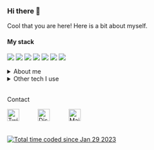 
### Hi there 👋

Cool that you are here! Here is a bit about myself. <br>

#### My stack
![](https://img.shields.io/badge/-000?&logo=nextdotjs)
![](https://img.shields.io/badge/-000.svg?logo=Sass)
![](https://img.shields.io/badge/-000?&logo=TypeScript)
![](https://img.shields.io/badge/-000?logo=node.js)
![](https://img.shields.io/badge/-000?&logo=mongodb)
![](https://img.shields.io/badge/-000?logo=postman)
![](https://img.shields.io/badge/-000?logo=githubactions)

<details>
  <summary>About me </summary>
  <hr>
  
  <p align="left">
  I'm a Swedish guy with a degree in Software Engineering and Management. Alike a lot of other people, programming, and software development started as a hobby but is now what I do most of my time awake. When I'm not working, you might find me playing online games with friends or on my bike. Besides that, I enjoy spending my time on <a href="https://twitch.tv/">Twitch</a>.
  </p>

  <p align="left">
  Beyond programming, I also have experience with graphic design and animation from studies before my degree. I enjoy it, so it's not uncommon that I do projects in that field too. Adobe Photoshop and Adobe After Effects are the two software I have worked with the most. I have always found it to be super interesting, and a dream would be to somehow combine software development with graphic design/animation.
  </p>

  <hr>
</details>
<details>
  <summary>Other tech I use</summary>
  <hr>

  
| **Previously worked with📌** |
| --- | 
| ![Godot Engine](https://img.shields.io/badge/-000.svg?logo=godot-engine) ![Arduino](https://img.shields.io/badge/-000?logo=Arduino) ![Raspberry Pi](https://img.shields.io/badge/-000?logo=Raspberry-Pi) ![Docker](https://img.shields.io/badge/-000.svg?logo=docker) <br>![Twitch API](https://img.shields.io/badge/-000?logo=twitch) ![Youtube API](https://img.shields.io/badge/-000?logo=Youtubegaming&logoColor=red) ![GitLab CI](https://img.shields.io/badge/-000.svg?logo=gitlab)|
  
| **Design Tools I use 🎨** |
| --- | 
![Adobe Photoshop](https://img.shields.io/badge/-000.svg?logo=adobephotoshop) ![Adobe Premiere Pro](https://img.shields.io/badge/-000.svg?logo=Adobe%20Premiere%20Pro) ![Adobe After Effects](https://img.shields.io/badge/-000.svg?logo=Adobe%20After%20Effects) ![Figma](https://img.shields.io/badge/-000.svg?logo=figma)

|   Languages ✒	|  Frameworks 🖥	|  Hosting ☁	|  OS 🧠	|
|---	|---	|---	|---	|
| ![CSS](https://img.shields.io/badge/-000.svg?logo=css3) ![C](https://img.shields.io/badge/-000.svg?logo=C) ![C#](https://img.shields.io/badge/-000.svg?&logo=csharp) ![Python](https://img.shields.io/badge/-000?logo=python) ![Java](https://img.shields.io/badge/-000?logo=java) ![JavaScript](https://img.shields.io/badge/-000.svg?logo=javascript&logoColor=%23F7DF1E) ![Markdown](https://img.shields.io/badge/-000.svg?logo=markdown)|![.NET](https://img.shields.io/badge/-000.svg?logo=dotnet) ![Webpack](https://img.shields.io/badge/-000.svg?logo=webpack) ![Electron.js](https://img.shields.io/badge/-000?logo=Electron)![TensorFlow](https://img.shields.io/badge/-000.svg?logo=TensorFlow)![Keras](https://img.shields.io/badge/-000.svg?logo=Keras) ![Django](https://img.shields.io/badge/-000.svg?logo=django) ![Express.js](https://img.shields.io/badge/-000.svg?logo=express) ![Vue.js](https://img.shields.io/badge/-000.svg?logo=vuedotjs) ![React](https://img.shields.io/badge/-000.svg?logo=react)| ![Glitch](https://img.shields.io/badge/-000.svg?logo=glitch) ![Heroku](https://img.shields.io/badge/-000.svg?logo=heroku) ![AWS](https://img.shields.io/badge/-000.svg?logo=amazon-aws) ![Vercel](https://img.shields.io/badge/-000.svg?logo=vercel)|![Android](https://img.shields.io/badge/-000?logo=android) ![Windows](https://img.shields.io/badge/-000?logo=windows)	![Ubuntu](https://img.shields.io/badge/-000?logo=ubuntu)   	|
<hr>
  </details>
<br>
    
<p align="left">Contact</p>
<p align="left"> <a href="https://twitter.com/caisesiume" target="_blank"><img src="https://upload.wikimedia.org/wikipedia/sco/thumb/9/9f/Twitter_bird_logo_2012.svg/1200px-Twitter_bird_logo_2012.svg.png" alt="Twitter Logo" width="28"/></a>&nbsp;&nbsp;&nbsp;&nbsp;&nbsp;&nbsp;&nbsp;&nbsp;&nbsp;&nbsp;
<a href="https://discordapp.com/users/277883519017943042" target="_blank"><img src="https://discord.com/assets/3437c10597c1526c3dbd98c737c2bcae.svg" alt="Discord Logo" width="28"/></a>&nbsp;&nbsp;&nbsp;&nbsp;&nbsp;&nbsp;&nbsp;&nbsp;&nbsp;&nbsp;
<a href="mailto:caisbotbusiness@gmail.com" target="_blank"><img src="https://upload.wikimedia.org/wikipedia/commons/thumb/8/8c/Gmail_Icon_%282013-2020%29.svg/2048px-Gmail_Icon_%282013-2020%29.svg.png" alt="Mail logo" width="28"/></a></p>
    
<br>
<div align="left">
  <a href="https://wakatime.com/@ac02e35f-9f9f-4b36-ac88-9dc489ff17ee"><img src="https://wakatime.com/badge/user/ac02e35f-9f9f-4b36-ac88-9dc489ff17ee.svg" alt="Total time coded since Jan 29 2023" /></a>
</div>
